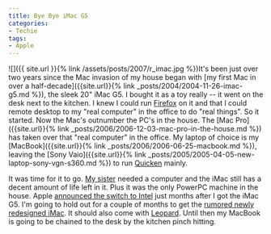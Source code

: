 ```yaml
---
title: Bye Bye iMac G5
categories:
- Techie
tags:
- Apple
---
```


![]({{ site.url }}{% link /assets/posts/2007/r_imac.jpg %})It's been just over two years since the Mac invasion of my house began with [my first Mac in over a half-decade]({{site.url}}{% link _posts/2004/2004-11-26-imac-g5.md %}), the sleek 20" iMac G5. I bought it as a toy really -- it went on the desk next to the kitchen. I knew I could run [Firefox](http://www.getfirefox.com/) on it and that I could remote desktop to my "real computer" in the office to do "real things". So it started.
Now the Mac's outnumber the PC's in the house. The [Mac Pro]({{site.url}}{% link _posts/2006/2006-12-03-mac-pro-in-the-house.md %}) has taken over that "real computer" in the office. My laptop of choice is my [MacBook]({{site.url}}{% link _posts/2006/2006-06-25-macbook.md %}), leaving the [Sony Vaio]({{site.url}}{% link _posts/2005/2005-04-05-new-laptop-sony-vgn-s360.md %}) to run [Quicken](http://www.quicken.com/) mainly.

It was time for it to go. [My sister](http://www.myspace.com/delphinia9) needed a computer and the iMac still has a decent amount of life left in it. Plus it was the only PowerPC machine in the house. Apple [announced the switch to Intel](http://news.com.com/Its+Intel+inside+for+Apples+Mac/2009-1006_3-5733937.html) just months after I got the iMac G5. I'm going to hold out for a couple of months to get the [rumored newly redesigned iMac](http://www.appleinsider.com/article.php?id=2582). It should also come with [Leopard](http://www.apple.com/macosx/leopard/). Until then my MacBook is going to be chained to the desk by the kitchen pinch hitting.
